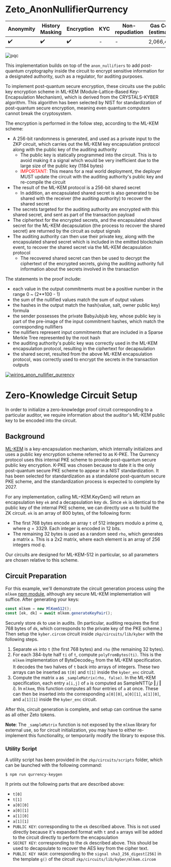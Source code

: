 # Zeto_AnonNullifierQurrency

| Anonymity          | History Masking    | Encryption         | KYC | Non-repudiation | Gas Cost (estimate) |
| ------------------ | ------------------ | ------------------ | --- | --------------- | ------------------- |
| :heavy_check_mark: | :heavy_check_mark: | :heavy_check_mark: | -   | -               | 2,066,430           |

![pqc](../images/pqc-dark-100px.png)

This implementation builds on top of the `anon_nullifiers` to add post-quantum cryptography inside the circuit to encrypt sensitive information for a designated authority, such as a regulator, for auditing purposes.

To implement post-quantum secure encryption, these circuits use the public key encryption scheme in ML-KEM (Module-Lattice-Based Key-Encapsulation Mechanism), which is derived from the CRYSTALS-KYBER algorithm. This algorithm has been selected by NIST for standardization of post-quantum secure encryption, meaning even quantum computers cannot break the cryptosystem.

The encryption is performed in the follow step, according to the ML-KEM scheme:

- A 256-bit randomness is generated, and used as a private input to the ZKP circuit, which carries out the ML-KEM key encapsulation protocol along with the public key of the auditing authority
    - The public key is statically programmed into the circuit. This is to avoid making it a signal which would be very inefficient due to the large size of the public key (1184 bytes)
    - <span style="color:red">IMPORTANT:</span> This means for a real world deployment, the deployer MUST update the circuit with the auditing authority's public key and re-compile the circuit
- The result of the ML-KEM protocol is a 256-bit shared secret
    - In addition, an encapsulated shared secret is also generated to be shared with the receiver (the auditing authority) to recover the shared secret
- The secrets targeted for the auditing authority are encrypted with this shared secret, and sent as part of the transaction payload
- The ciphertext for the encrypted secrets, and the encapsulated shared secret for the ML-KEM decapsulation (the process to recover the shared secret) are returned by the circuit as output signals
- The auditing authority can then use their private key, along with the encapsulated shared secret which is included in the emitted blockchain event, to recover the shared secret via the ML-KEM decapsulation protocol
    - The recovered shared secret can then be used to decrypt the ciphertext of the encrypted secrets, giving the auditing authority full information about the secrets involved in the transaction

The statements in the proof include:

- each value in the output commitments must be a positive number in the range 0 ~ (2\*\*100 - 1)
- the sum of the nullified values match the sum of output values
- the hashes in the output match the hash(value, salt, owner public key) formula
- the sender possesses the private BabyJubjub key, whose public key is part of the pre-image of the input commitment hashes, which match the corresponding nullifiers
- the nullifiers represent input commitments that are included in a Sparse Merkle Tree represented by the root hash
- the auditing authority's public key was correctly used in the ML-KEM encapsulation protocol, resulting in the ciphertext for decapsulation
- the shared secret, resulted from the above ML-KEM encapsulation protocol, was correctly used to encrypt the secrets in the transaction outputs

[![wiring_anon_nullifier_qurrency](../images/circuit_wiring_anon_nullifier_qurrency.jpg)](../images/circuit_wiring_anon_nullifier_qurrency.jpg)

# Zero-Knowledge Circuit Setup

In order to initialize a zero-knowledge proof circuit corresponding to a particular auditor, we require information about the auditor's ML-KEM public key to be encoded into the circuit.

## Background

[ML-KEM](https://nvlpubs.nist.gov/nistpubs/FIPS/NIST.FIPS.203.pdf) is a key-encapsulation mechanism, which internally initializes and uses a public key encryption scheme referred to as K-PKE. The Qurrency protocol uses this internal PKE scheme to provide post-quantum secure public key encryption. K-PKE was chosen because to date it is the only post-quantum secure PKE scheme to appear in a NIST standardization. It has been selected for standardization as a standalone post-quantum secure PKE scheme, and the standardization process is expected to complete by 2027.

For any implementation, calling $\mathsf{ML\mathrm{-}KEM}.\mathsf{KeyGen}()$ will return an encapsulation key `ek` and a decapsulation key `dk`. Since `ek` is identical to the public key of the internal PKE scheme, we can directly use `ek` to build the ZK circuit. `ek` is an array of 800 bytes, of the following form:

- The first 768 bytes encode an array `t` of 512 integers modulo a prime $q$, where $q = 3329$. Each integer is encoded in 12 bits.
- The remaining 32 bytes is used as a random seed `rho`, which generates a matrix `a`. This is a 2x2 matrix, where each element is an array of 256 integers mod $q$.

Our circuits are designed for ML-KEM-512 in particular, so all parameters are chosen relative to this scheme.

## Circuit Preparation

For this example, we'll demonstrate the circuit generation process using the `mlkem` [npm module](https://www.npmjs.com/package/mlkem), although any secure ML-KEM implementation will suffice. After generating your keys:

```javascript
const mlkem = new MlKem512();
const [ek, dk] = await mlkem.generateKeyPair();
```

Securely store `dk` to use in audits. (In particular, auditing requires the first 768 bytes of `dk`, which corresponds to the private key of the PKE scheme.) Then setup the `kyber.circom` circuit inside `zkp/circuits/lib/kyber` with the following steps.

1. Separate `ek` into `t` (the first 768 bytes) and `rho` (the remaining 32 bytes).
2. For each 384-byte half `ti` of `t`, compute `polyFromBytes(ti)`. This is the `mlkem` implementation of $\mathsf{ByteDecode}_{12}$ from the ML-KEM specification. It decodes the two halves of `t` back into arrays of integers. These two arrays can be inserted as `t[0]` and `t[1]` inside the `kyber_enc` circuit.
3. Compute the matrix `a` as `_sampleMatrix(rho, false)`. In the ML-KEM specification, each entry `a[i,j]` of `a` is computed as $\mathsf{SampleNTT}(\rho \mathbin\Vert j \mathbin\Vert i)$. In `mlkem`, this function computes all four entries of `a` at once. These can then be inserted into the corresponding `a[0][0]`, `a[0][1]`, `a[1][0]`, and `a[1][1]` inside the `kyber_enc` circuit.

After this, circuit generation is complete, and setup can continue the same as all other Zeto tokens.

**Note**: The `_sampleMatrix` function is not exposed by the `mlkem` library for external use, so for circuit initialization, you may have to either re-implement this functionality, or temporarily modify the library to expose this.

### Utility Script

A utility script has been provided in the `zkp/circuits/scripts` folder, which can be launched with the following command:

```console
$ npm run qurrency-keygen
```

It prints out the following parts that are described above:

- `t[0]`
- `t[1]`
- `a[0][0]`
- `a[0][1]`
- `a[1][0]`
- `a[1][1]`
- `PUBLIC KEY`: corresponding to the `ek` described above. This is not used directly because it's expanded format with `t` and `a` arrays will be added to the circuit directly to perform the encapsulation
- `SECRET KEY`: corresponding to the `dk` described above. This should be used to decapsulate to recover the AES key from the cipher text.
- `PUBLIC KEY HASH`: corresponding to the `signal sha3_256_digest[256]` in the template `g()` of the circuit `zkp/circuits/lib/kyber/mlkem.circom`
